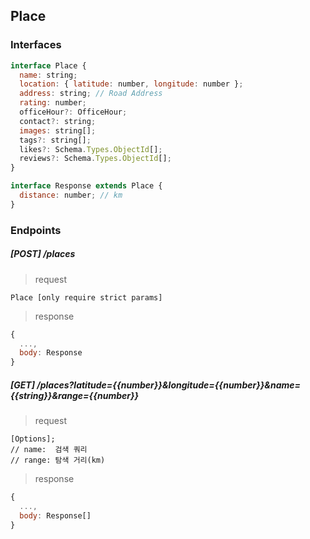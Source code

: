 ## Place

### Interfaces

```javascript
interface Place {
  name: string;
  location: { latitude: number, longitude: number };
  address: string; // Road Address
  rating: number;
  officeHour?: OfficeHour;
  contact?: string;
  images: string[];
  tags?: string[];
  likes?: Schema.Types.ObjectId[];
  reviews?: Schema.Types.ObjectId[];
}

interface Response extends Place {
  distance: number; // km
}
```

### Endpoints

##### [POST] /places

> request

```
Place [only require strict params]
```

> response

```javascript
{
  ...,
  body: Response
}
```

##### [GET] /places?latitude={{number}}&longitude={{number}}&name={{string}}&range={{number}}

> request

```
[Options];
// name:  검색 쿼리
// range: 탐색 거리(km)
```

> response

```javascript
{
  ...,
  body: Response[]
}
```
